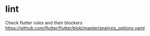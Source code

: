 # lint

Check flutter rules and their blockers
https://github.com/flutter/flutter/blob/master/analysis_options.yaml
